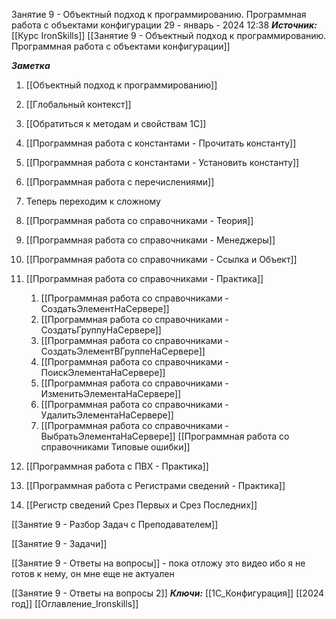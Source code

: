 

Занятие 9 - Объектный подход к программированию. Программная работа с объектами конфигурации
 29 - январь - 2024  12:38 
***Источник:***  [[Курс IronSkills]] [[Занятие 9 - Объектный подход к программированию. Программная работа с объектами конфигурации]]

***Заметка*** 
1. [[Объектный подход к программированию]]
2. [[Глобальный контекст]]
3. [[Обратиться к методам и свойствам 1С]]
4. [[Программная работа с константами - Прочитать константу]]
5. [[Программная работа с константами - Установить константу]]
6. [[Программная работа с перечислениями]]
7. Теперь переходим к сложному
8. [[Программная работа со справочниками - Теория]]
9. [[Программная работа со справочниками - Менеджеры]]
10. [[Программная работа со справочниками - Ссылка и Объект]]
11. [[Программная работа со справочниками - Практика]]

	1. [[Программная работа со справочниками - СоздатьЭлементНаСервере]]
	2. [[Программная работа со справочниками - СоздатьГруппуНаСервере]]
	3. [[Программная работа со справочниками - СоздатьЭлементВГруппеНаСервере]]
	4. [[Программная работа со справочниками - ПоискЭлементаНаСервере]]
	5. [[Программная работа со справочниками - ИзменитьЭлементаНаСервере]]
	6. [[Программная работа со справочниками - УдалитьЭлементаНаСервере]]
	7. [[Программная работа со справочниками - ВыбратьЭлементаНаСервере]]
		   [[Программная работа со справочниками Типовые ошибки]]
1. [[Программная работа с ПВХ - Практика]]
2. [[Программная работа с Регистрами сведений - Практика]]
3. [[Регистр сведений Срез Первых и Срез Последних]]

[[Занятие 9 - Разбор Задач с Преподавателем]]

[[Занятие 9 - Задачи]]

[[Занятие 9 - Ответы на вопросы]] - пока отложу это видео ибо я не готов  к нему, он мне еще не актуален

[[Занятие 9 - Ответы на вопросы 2]]
***Ключи:*** [[1С_Конфигурация]] [[2024 год]] [[Оглавление_Ironskills]]